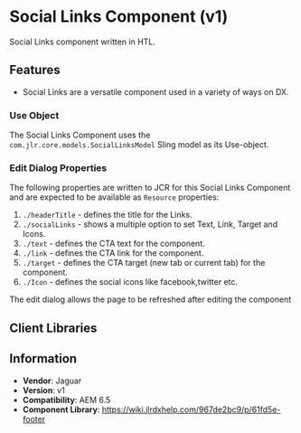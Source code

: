 <!-- Jaguar Component -->
Social Links Component (v1)
====
Social Links component written in HTL.

## Features

* Social Links are a versatile component used in a variety of ways on DX.

### Use Object
The Social Links Component uses the `com.jlr.core.models.SocialLinksModel` Sling model as its Use-object.

### Edit Dialog Properties
The following properties are written to JCR for this Social Links Component and are expected to be available as `Resource` properties:

1. `./headerTitle` - defines the title for the Links.
2. `./socialLinks` - shows a multiple option to set Text, Link, Target and Icons.
3. `./text` - defines the CTA text for the component.
4. `./link` - defines the CTA link for the component.
5. `./target` - defines the CTA target (new tab or current tab) for the component.
6. `./Icon` - defines the social icons like facebook,twitter etc.



The edit dialog allows the page to be refreshed after editing the component

## Client Libraries


## Information
* **Vendor**: Jaguar
* **Version**: v1
* **Compatibility**: AEM 6.5
* **Component Library**: https://wiki.jlrdxhelp.com/967de2bc9/p/61fd5e-footer
